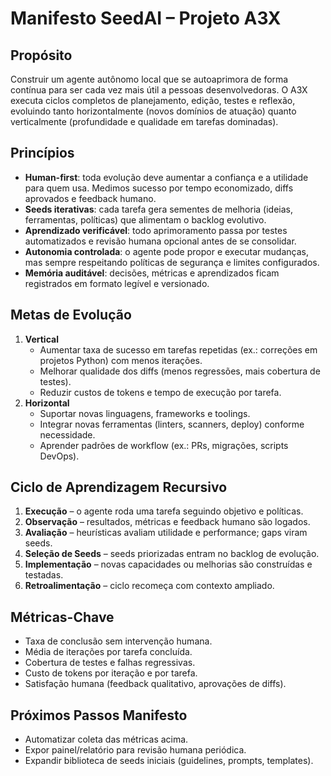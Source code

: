 # Manifesto SeedAI – Projeto A3X

## Propósito
Construir um agente autônomo local que se autoaprimora de forma contínua para ser cada vez mais útil a pessoas desenvolvedoras. O A3X executa ciclos completos de planejamento, edição, testes e reflexão, evoluindo tanto horizontalmente (novos domínios de atuação) quanto verticalmente (profundidade e qualidade em tarefas dominadas).

## Princípios
- **Human-first**: toda evolução deve aumentar a confiança e a utilidade para quem usa. Medimos sucesso por tempo economizado, diffs aprovados e feedback humano.
- **Seeds iterativas**: cada tarefa gera sementes de melhoria (ideias, ferramentas, políticas) que alimentam o backlog evolutivo.
- **Aprendizado verificável**: todo aprimoramento passa por testes automatizados e revisão humana opcional antes de se consolidar.
- **Autonomia controlada**: o agente pode propor e executar mudanças, mas sempre respeitando políticas de segurança e limites configurados.
- **Memória auditável**: decisões, métricas e aprendizados ficam registrados em formato legível e versionado.

## Metas de Evolução
1. **Vertical**
   - Aumentar taxa de sucesso em tarefas repetidas (ex.: correções em projetos Python) com menos iterações.
   - Melhorar qualidade dos diffs (menos regressões, mais cobertura de testes).
   - Reduzir custos de tokens e tempo de execução por tarefa.
2. **Horizontal**
   - Suportar novas linguagens, frameworks e toolings.
   - Integrar novas ferramentas (linters, scanners, deploy) conforme necessidade.
   - Aprender padrões de workflow (ex.: PRs, migrações, scripts DevOps).

## Ciclo de Aprendizagem Recursivo
1. **Execução** – o agente roda uma tarefa seguindo objetivo e políticas.
2. **Observação** – resultados, métricas e feedback humano são logados.
3. **Avaliação** – heurísticas avaliam utilidade e performance; gaps viram seeds.
4. **Seleção de Seeds** – seeds priorizadas entram no backlog de evolução.
5. **Implementação** – novas capacidades ou melhorias são construídas e testadas.
6. **Retroalimentação** – ciclo recomeça com contexto ampliado.

## Métricas-Chave
- Taxa de conclusão sem intervenção humana.
- Média de iterações por tarefa concluída.
- Cobertura de testes e falhas regressivas.
- Custo de tokens por iteração e por tarefa.
- Satisfação humana (feedback qualitativo, aprovações de diffs).

## Próximos Passos Manifesto
- Automatizar coleta das métricas acima.
- Expor painel/relatório para revisão humana periódica.
- Expandir biblioteca de seeds iniciais (guidelines, prompts, templates).


